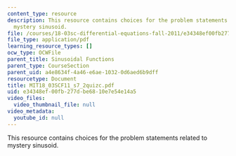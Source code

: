 ```yaml
---
content_type: resource
description: This resource contains choices for the problem statements related to
  mystery sinusoid.
file: /courses/18-03sc-differential-equations-fall-2011/e34348ef00fb277dbe6810e7e54e14a5_MIT18_03SCF11_s7_2quizc.pdf
file_type: application/pdf
learning_resource_types: []
ocw_type: OCWFile
parent_title: Sinusoidal Functions
parent_type: CourseSection
parent_uid: a4e8634f-4a46-e6ae-1032-0d6aed6b9dff
resourcetype: Document
title: MIT18_03SCF11_s7_2quizc.pdf
uid: e34348ef-00fb-277d-be68-10e7e54e14a5
video_files:
  video_thumbnail_file: null
video_metadata:
  youtube_id: null
---
```

This resource contains choices for the problem statements related to mystery sinusoid.